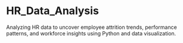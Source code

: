 # HR_Data_Analysis
Analyzing HR data to uncover employee attrition trends, performance patterns, and workforce insights using Python and data visualization.
